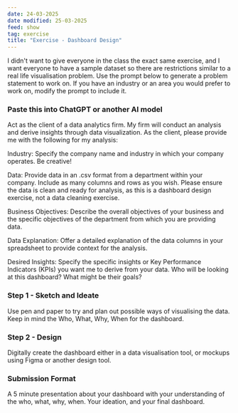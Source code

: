 ```yaml
---
date: 24-03-2025
date modified: 25-03-2025
feed: show
tag: exercise
title: "Exercise - Dashboard Design"
---
```


I didn't want to give everyone in the class the exact same exercise, and I want everyone to have a sample dataset so there are restrictions similar to a real life visualisation problem. Use the prompt below to generate a problem statement to work on. If you have an industry or an area you would prefer to work on, modify the prompt to include it.

### Paste this into ChatGPT or another AI model

Act as the client of a data analytics firm. My firm will conduct an analysis and derive insights through data visualization. As the client, please provide me with the following for my analysis:

Industry: Specify the company name and industry in which your company operates. Be creative!

Data: Provide data in an .csv format from a department within your company. Include as many columns and rows as you wish. Please ensure the data is clean and ready for analysis, as this is a dashboard design exercise, not a data cleaning exercise.

Business Objectives: Describe the overall objectives of your business and the specific objectives of the department from which you are providing data.

Data Explanation: Offer a detailed explanation of the data columns in your spreadsheet to provide context for the analysis.

Desired Insights: Specify the specific insights or Key Performance Indicators (KPIs) you want me to derive from your data. Who will be looking at this dashboard? What might be their goals?

### Step 1 - Sketch and Ideate

Use pen and paper to try and plan out possible ways of visualising the data. Keep in mind the Who, What, Why, When for the dashboard.

### Step 2 - Design

Digitally create the dashboard either in a data visualisation tool, or mockups using Figma or another design tool.

### Submission Format

A 5 minute presentation about your dashboard with your understanding of the who, what, why, when. Your ideation, and your final dashboard.